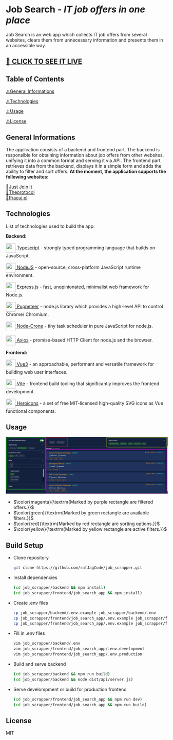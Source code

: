 # Job Search _- IT job offers in one place_

Job Search is an web app which collects IT job offers from several websites, clears them from unnecessary information and presents them in an accessible way.

## [🔗 CLICK TO SEE IT LIVE](https://jobsearch.rafaljagielski.pl)

## Table of Contents

[⚓General Informations](#general-informations)

[⚓Technologies](#technologies)

[⚓Usage](#usage)

[⚓License](#license)

## General Informations

The application consists of a backend and frontend part.
The backend is responsible for obtaining information about job offers from other websites, unifying it into a common format and serving it via API.
The frontend part retrieves data from the backend, displays it in a simple form and adds the ability to filter and sort offers.
**At the moment, the application supports the following websites:**

[🔗Just Join It](https://justjoin.it/)<br>
[🔗Theprotocol](https://theprotocol.it/)<br>
[🔗Pracuj.pl](https://www.pracuj.pl/)

## Technologies

List of technologies used to build the app:

**Backend:**

<a href="https://www.typescriptlang.org/"> <img src="https://github.com/rafJagCode/tech_icons/blob/main/typescript.png?raw=true" width="30" height="30" style="vertical-align:middle"/> Typescript</a> - strongly typed programming language that builds on JavaScript.

<a href="https://nodejs.org"> <img src="https://github.com/rafJagCode/tech_icons/blob/main/nodejs.png?raw=true" width="30" height="30" style="vertical-align:middle"/> NodeJS</a> - open-source, cross-platform JavaScript runtime environment.

<a href="https://expressjs.com/"> <img src="https://github.com/rafJagCode/tech_icons/blob/main/expressjs.png?raw=true" width="30" height="30" style="vertical-align:middle"/> Express.js</a> - fast, unopinionated, minimalist web framework for Node.js.

<a href="https://pptr.dev/"> <img src="https://raw.githubusercontent.com/rafJagCode/tech_icons/01135de0f10196248f5472ee79bb8a826a553b7f/puppeteer.svg" width="30" height="30" style="vertical-align:middle"/> Puppeteer</a> - node.js library which provides a high-level API to control Chrome/ Chromium.

<a href="https://www.npmjs.com/package/node-cron"> <img src="https://raw.githubusercontent.com/rafJagCode/tech_icons/01135de0f10196248f5472ee79bb8a826a553b7f/cronjob.svg" width="30" height="30" style="vertical-align:middle"/> Node-Crone</a> - tiny task scheduler in pure JavaScript for node.js.

<a href="https://axios-http.com"> <img src="https://raw.githubusercontent.com/rafJagCode/tech_icons/01135de0f10196248f5472ee79bb8a826a553b7f/axios.svg" width="30" height="30" style="vertical-align:middle"/> Axios</a> - promise-based HTTP Client for node.js and the browser.

**Frontend:**

<a href="https://vuejs.org"> <img src="https://github.com/rafJagCode/tech_icons/blob/main/vue.png?raw=true" width="30" height="30" style="vertical-align:middle"/> Vue3</a> - an approachable, performant and versatile framework for building web user interfaces.

<a href=" https://vitejs.dev/"> <img src="https://raw.githubusercontent.com/rafJagCode/tech_icons/01135de0f10196248f5472ee79bb8a826a553b7f/vite.svg" width="30" height="30" style="vertical-align:middle"/> Vite</a> - frontend build tooling that significantly improves the frontend development.

<a href="https://vue-hero-icons.netlify.app"> <img src="https://raw.githubusercontent.com/rafJagCode/tech_icons/01135de0f10196248f5472ee79bb8a826a553b7f/heroicons.svg" width="30" height="30" style="vertical-align:middle"/> Heroicons</a> - a set of free MIT-licensed high-quality SVG icons as Vue functional components.

## Usage

![App Screenshot](./readme_images/job_search.png)

- $\color{magenta}{\textrm{Marked by purple rectangle are filtered offers.}}$
- $\color{green}{\textrm{Marked by green rectangle are available filters.}}$
- $\color{red}{\textrm{Marked by red rectangle are sorting options.}}$
- $\color{yellow}{\textrm{Marked by yellow rectangle are active filters.}}$

## Build Setup

- Clone repository

  ```sh
  git clone https://github.com/rafJagCode/job_scrapper.git
  ```

- Install dependencies

  ```sh
  (cd job_scrapper/backend && npm install)
  (cd job_scrapper/frontend/job_search_app && npm install)
  ```

- Create .env files

  ```sh
  cp job_scrapper/backend/.env.example job_scrapper/backend/.env
  cp job_scrapper/frontend/job_search_app/.env.example job_scrapper/frontend/job_search_app/.env.development
  cp job_scrapper/frontend/job_search_app/.env.example job_scrapper/frontend/job_search_app/.env.production
  ```

- Fill in .env files

  ```sh
  vim job_scrapper/backend/.env
  vim job_scrapper/frontend/job_search_app/.env.development
  vim job_scrapper/frontend/job_search_app/.env.production
  ```

- Build and serve backend

  ```sh
  (cd job_scrapper/backend && npm run build)
  (cd job_scrapper/backend && node dist/api/server.js)
  ```

- Serve develompment or build for production frontend

  ```sh
  (cd job_scrapper/frontend/job_search_app && npm run dev)
  (cd job_scrapper/frontend/job_search_app && npm run build)
  ```

## License

MIT

[typescript]: https://www.typescriptlang.org/
[node.js]: https://nodejs.org
[express.js]: https://expressjs.com/
[puppeteer]: https://pptr.dev/
[node-cron]: https://www.npmjs.com/package/node-cron
[axios]: https://axios-http.com
[vue3]: https://vuejs.org
[vite]: https://vitejs.dev/
[vue-uuid]: https://www.npmjs.com/package/vue-uuid
[heroicons-vue]: https://vue-hero-icons.netlify.app
